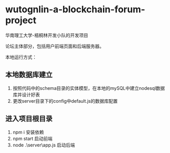 # wutognlin-a-blockchain-forum-project
华南理工大学-梧桐林开发小队的开发项目

论坛主体部分，包括用户前端页面和后端服务器。

本地运行方式：
## 本地数据库建立
1. 按照代码中的schema目录的实体模型，在本地的mySQL中建立nodesql数据库并设计好表
2. 更改server目录下的config中default.js的数据库配置

## 进入项目根目录
1. npm i 安装依赖
2. npm start 启动前端
3. node .\server\app.js 启动后端
